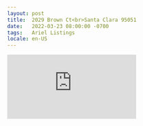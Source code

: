 ```yaml
---
layout: post
title:  2029 Brown Ct<br>Santa Clara 95051
date:   2022-03-23 08:00:00 -0700
tags:   Ariel Listings
locale: en-US
---
```


<iframe src="https://www.youtube.com/embed/DUBj0R0LQ_0" frameborder="0"
        allow="accelerometer; autoplay; clipboard-write; encrypted-media; gyroscope; picture-in-picture" allowfullscreen>
</iframe>